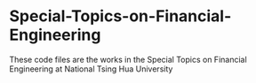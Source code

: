 # Special-Topics-on-Financial-Engineering
These code files are the works in the Special Topics on Financial Engineering at National Tsing Hua University
